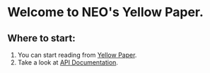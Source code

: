 # Welcome to NEO's **Yellow Paper**.

## Where to start:

1. You can start reading from [Yellow Paper](articles/introduction.md).
2. Take a look at [API Documentation](api/index.md).